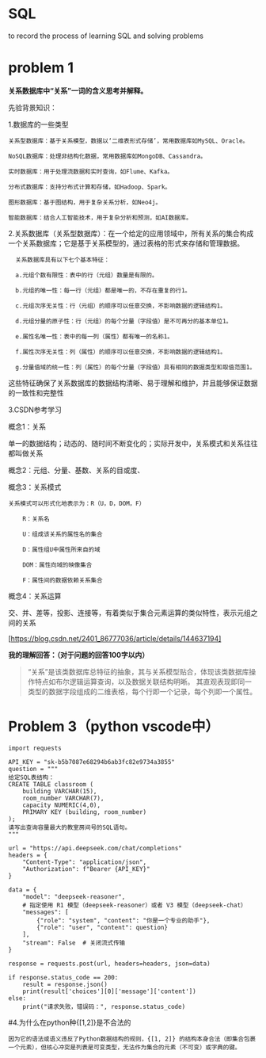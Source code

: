 # SQL
to record the process of learning SQL and solving problems

# problem 1
**关系数据库中“关系”一词的含义思考并解释。**

先验背景知识：

1.数据库的一些类型

    关系型数据库：基于关系模型，数据以‘二维表形式存储’，常用数据库如MySQL、Oracle。
  
    NoSQL数据库：处理非结构化数据，常用数据库如MongoDB、Cassandra。
  
    实时数据库：用于处理流数据和实时查询，如Flume、Kafka。
  
    分布式数据库：支持分布式计算和存储，如Hadoop、Spark。
  
    图形数据库：基于图结构，用于复杂关系分析，如Neo4j。
  
    智能数据库：结合人工智能技术，用于复杂分析和预测，如AI数据库。

2.关系数据库（关系型数据库）：在一个给定的应用领域中，所有关系的集合构成一个关系数据库；它是基于关系模型的，通过表格的形式来存储和管理数据。
     
      关系数据库具有以下七个基本特征：
      
      a.元组个数有限性：表中的行（元组）数量是有限的。
      
      b.元组的唯一性：每一行（元组）都是唯一的，不存在重复的行1。
      
      c.元组次序无关性：行（元组）的顺序可以任意交换，不影响数据的逻辑结构1。
      
      d.元组分量的原子性：行（元组）的每个分量（字段值）是不可再分的基本单位1。
      
      e.属性名唯一性：表中的每一列（属性）都有唯一的名称1。
      
      f.属性次序无关性：列（属性）的顺序可以任意交换，不影响数据的逻辑结构1。
      
      g.分量值域的统一性：列（属性）的每个分量（字段值）具有相同的数据类型和取值范围1。
      
  这些特征确保了关系数据库的数据结构清晰、易于理解和维护，并且能够保证数据的一致性和完整性


3.CSDN参考学习

概念1：关系

单一的数据结构；动态的、随时间不断变化的；实际开发中，关系模式和关系往往都叫做关系

概念2：元组、分量、基数、关系的目或度、



概念3：关系模式

    关系模式可以形式化地表示为：R（U，D，DOM，F）

        R：关系名

        U：组成该关系的属性名的集合

        D：属性组U中属性所来自的域

        DOM：属性向域的映像集合

        F：属性间的数据依赖关系集合

概念4：关系运算

交、并、差等，投影、连接等，有着类似于集合元素运算的类似特性，表示元组之间的关系

[https://blog.csdn.net/2401_86777036/article/details/144637194]

**我的理解回答：（对于问题的回答100字以内）**


>“关系”是该类数据库总特征的抽象，其与关系模型贴合，体现该类数据库操作特点如布尔逻辑运算查询，以及数据关联结构明晰。
>其直观表现即同一类型的数据字段组成的二维表格，每个行即一个记录，每个列即一个属性。


# Problem 3（python vscode中）
```
import requests

API_KEY = "sk-b5b7087e68294b6ab3fc82e9734a3855"  
question = """
给定SQL表结构：
CREATE TABLE classroom (
    building VARCHAR(15),
    room_number VARCHAR(7),
    capacity NUMERIC(4,0),
    PRIMARY KEY (building, room_number)
);
请写出查询容量最大的教室房间号的SQL语句。
"""

url = "https://api.deepseek.com/chat/completions"
headers = {
    "Content-Type": "application/json",
    "Authorization": f"Bearer {API_KEY}"
}

data = {
    "model": "deepseek-reasoner", 
    # 指定使用 R1 模型（deepseek-reasoner）或者 V3 模型（deepseek-chat）
    "messages": [
        {"role": "system", "content": "你是一个专业的助手"},
        {"role": "user", "content": question}
    ],
    "stream": False  # 关闭流式传输
}

response = requests.post(url, headers=headers, json=data)

if response.status_code == 200:
    result = response.json()
    print(result['choices'][0]['message']['content'])
else:
    print("请求失败，错误码：", response.status_code)
```

#4.为什么在python种{[1,2]}是不合法的

    因为它的语法或语义违反了Python数据结构的规则，{[1, 2]} 的结构本身合法（即集合包裹一个元素），但核心冲突是列表是可变类型，无法作为集合的元素（不可变）或字典的键。
    



